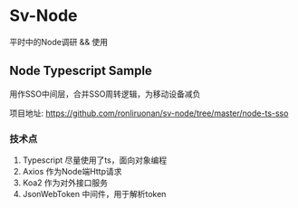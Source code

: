 # Sv-Node 
平时中的Node调研 && 使用

## Node Typescript Sample
用作SSO中间层，合并SSO周转逻辑，为移动设备减负

项目地址: https://github.com/ronliruonan/sv-node/tree/master/node-ts-sso

### 技术点
1. Typescript 尽量使用了ts，面向对象编程
2. Axios 作为Node端Http请求
3. Koa2 作为对外接口服务
4. JsonWebToken 中间件，用于解析token




